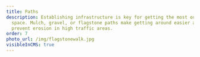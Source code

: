 ```yaml
---
title: Paths
description: Establishing infrastructure is key for getting the most out of your
  space. Mulch, gravel, or flagstone paths make getting around easier and
  prevent erosion in high traffic areas.
order: 7
photo_url: /img/flagstonewalk.jpg
visibleInCMS: true
---
```

